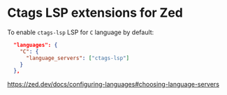 # Ctags LSP extensions for Zed

To enable `ctags-lsp` LSP for `C` language by default:

```json
  "languages": {
    "C": {
      "language_servers": ["ctags-lsp"]
    }
  },
```

https://zed.dev/docs/configuring-languages#choosing-language-servers
